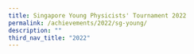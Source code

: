 ```yaml
---
title: Singapore Young Physicists' Tournament 2022
permalink: /achievements/2022/sg-young/
description: ""
third_nav_title: "2022"
---
```

